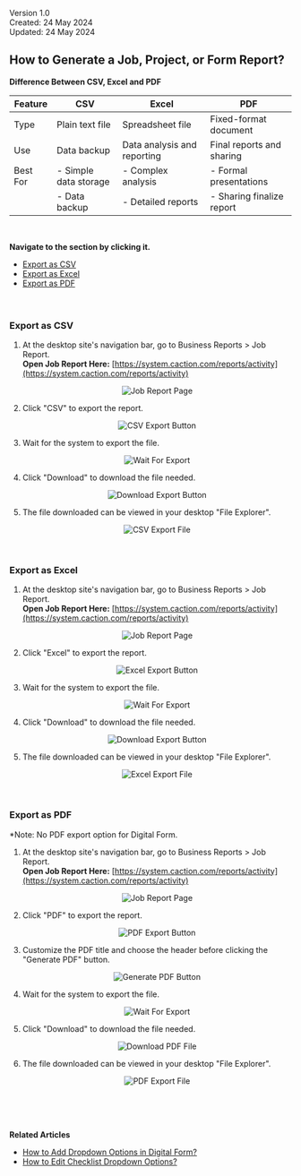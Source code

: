 Version 1.0<br>
Created: 24 May 2024<br>
Updated: 24 May 2024<br>
## How to Generate a Job, Project, or Form Report?
**Difference Between CSV, Excel and PDF**<br>

| Feature | CSV | Excel | PDF |
|---------|-----|-------|-----|
| Type | Plain text file | Spreadsheet file | Fixed-format document |
| Use | Data backup | Data analysis and reporting | Final reports and sharing |
| Best For | - Simple data storage | - Complex analysis | - Formal presentations |
|  | - Data backup | - Detailed reports | - Sharing finalize report |

<br>

**Navigate to the section by clicking it.**<br>

- [Export as CSV](#section1)<br>
- [Export as Excel](#section2)<br>
- [Export as PDF](#section3)
<br><br><br>

<a id="section1"></a>
### Export as CSV
  1. At the desktop site's navigation bar, go to Business Reports > Job Report.<br>
     **Open Job Report Here:** [https://system.caction.com/reports/activity](https://system.caction.com/reports/activity)<br>

     <p align="center">
       <img src="img/Job_Report_Page.png" alt="Job Report Page">
     </p>

  2. Click "CSV" to export the report.<br>

     <p align="center">
       <img src="img/CSV_Export_Button.png" alt="CSV Export Button">
     </p>

  3. Wait for the system to export the file.<br>

     <p align="center">
       <img src="img/Wait_For_Export.png" alt="Wait For Export">
     </p>

  4. Click "Download" to download the file needed.<br>

     <p align="center">
       <img src="img/Download_Export_Button.png" alt="Download Export Button">
     </p>

  5. The file downloaded can be viewed in your desktop "File Explorer".<br>

     <p align="center">
       <img src="img/CSV_Export_File.png" alt="CSV Export File">
     </p>
     <br>

<a id="section2"></a>
### Export as Excel
  1. At the desktop site's navigation bar, go to Business Reports > Job Report.<br>
     **Open Job Report Here:** [https://system.caction.com/reports/activity](https://system.caction.com/reports/activity)<br>

     <p align="center">
       <img src="img/Job_Report_Page.png" alt="Job Report Page">
     </p>

  2. Click "Excel" to export the report.<br>

     <p align="center">
       <img src="img/Excel_Export_Button.png" alt="Excel Export Button">
     </p>

  3. Wait for the system to export the file.<br>

     <p align="center">
       <img src="img/Wait_For_Export.png" alt="Wait For Export">
     </p>

  4. Click "Download" to download the file needed.<br>

     <p align="center">
       <img src="img/Download_Export_Button.png" alt="Download Export Button">
     </p>

  5. The file downloaded can be viewed in your desktop "File Explorer".<br>

     <p align="center">
       <img src="img/Excel_Export_File.png" alt="Excel Export File">
     </p>
     <br>
     
<a id="section3"></a>
### Export as PDF
*Note: No PDF export option for Digital Form.<br>
  1. At the desktop site's navigation bar, go to Business Reports > Job Report.<br>
     **Open Job Report Here:** [https://system.caction.com/reports/activity](https://system.caction.com/reports/activity)<br>

     <p align="center">
       <img src="img/Job_Report_Page.png" alt="Job Report Page">
     </p>

  2. Click "PDF" to export the report.<br>

     <p align="center">
       <img src="img/PDF_Export_Button.png" alt="PDF Export Button">
     </p>

  3. Customize the PDF title and choose the header before clicking the "Generate PDF" button.<br>
  
     <p align="center">
       <img src="img/Generate_PDF_Button.png" alt="Generate PDF Button">
     </p>
  
  4. Wait for the system to export the file.<br>

     <p align="center">
       <img src="img/Wait_For_Export.png" alt="Wait For Export">
     </p>

  5. Click "Download" to download the file needed.<br>

     <p align="center">
       <img src="img/Download_Export_Button.png" alt="Download PDF File">
     </p>

  6. The file downloaded can be viewed in your desktop "File Explorer".<br>

     <p align="center">
       <img src="img/PDF_Export_File.png" alt="PDF Export File">
     </p>
     <br><br><br>



**Related Articles**<br>
- [How to Add Dropdown Options in Digital Form?](Add_Dropdown_Options_in_Digital_Form.md)
- [How to Edit Checklist Dropdown Options?](Edit_Checklist_Dropdown_Options.md)

<!-- [Link Text](https://support.caction.com/Export_Report.html) -->
